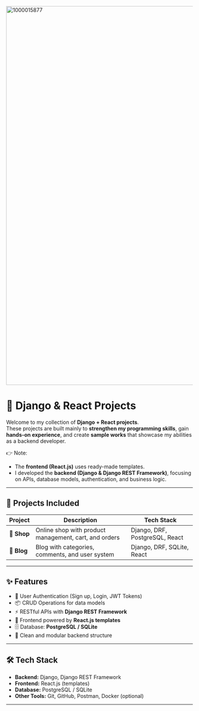<img width="1536" height="1024" alt="1000015877" src="https://github.com/user-attachments/assets/2fe24706-4646-4464-9aa5-8cc99fe2722d" />

# 🚀 Django & React Projects

Welcome to my collection of **Django + React projects**.  
These projects are built mainly to **strengthen my programming skills**, gain **hands-on experience**, and create **sample works** that showcase my abilities as a backend developer.

👉 Note:  
- The **frontend (React.js)** uses ready-made templates.  
- I developed the **backend (Django & Django REST Framework)**, focusing on APIs, database models, authentication, and business logic.  

---

## 📂 Projects Included

| Project | Description | Tech Stack |
|---------|-------------|------------|
| 🛒 **Shop** | Online shop with product management, cart, and orders | Django, DRF, PostgreSQL, React |
| 📝 **Blog** | Blog with categories, comments, and user system | Django, DRF, SQLite, React |
---

## ✨ Features
- 🔑 User Authentication (Sign up, Login, JWT Tokens)
- 📦 CRUD Operations for data models
- ⚡ RESTful APIs with **Django REST Framework**
- 🎨 Frontend powered by **React.js templates**
- 🗄️ Database: **PostgreSQL / SQLite**
- 🧩 Clean and modular backend structure

---

## 🛠️ Tech Stack
- **Backend:** Django, Django REST Framework  
- **Frontend:** React.js (templates)  
- **Database:** PostgreSQL / SQLite  
- **Other Tools:** Git, GitHub, Postman, Docker (optional)

---

